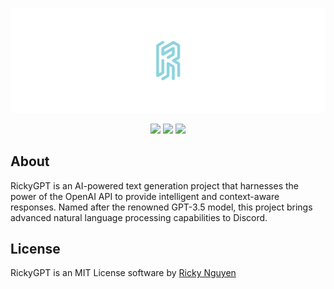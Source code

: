 <p align="center">
  <a href="https://rickynguyne.dev/">
    <img src="https://github.com/nguyricky/portfolio/blob/main/public/RickyGPTBanner.svg" alt="Personal Banner">
  </a>
</p>

<p align="center">
  <img src="https://img.shields.io/badge/python-3670A0?style=for-the-badge&logo=python&logoColor=ffdd54">
  <img src="https://img.shields.io/badge/Discord-%235865F2.svg?style=for-the-badge&logo=discord&logoColor=white">
  <img src="https://img.shields.io/badge/chatGPT-74aa9c?style=for-the-badge&logo=openai&logoColor=white">
</p>

## About

RickyGPT is an AI-powered text generation project that harnesses the power of the OpenAI API to provide intelligent and context-aware responses. Named after the renowned GPT-3.5 model, this project brings advanced natural language processing capabilities to Discord.

## License

RickyGPT is an MIT License software by [Ricky Nguyen](https://github.com/nguyricky)

